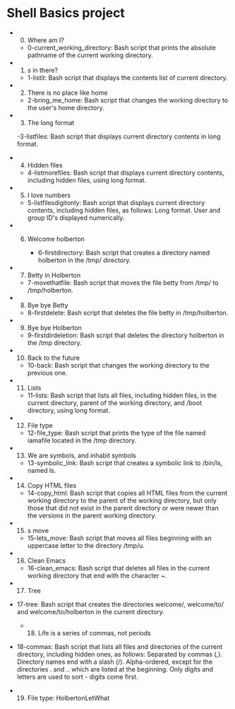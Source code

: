 **Shell Basics project**
===============
- 0. Where am I?

   - 0-current_working_directory: Bash script that prints the absolute pathname of the current working directory.
- 1. s in there?
  - 1-listit: Bash script that displays the contents list of current directory.
- 2. There is no place like home

    - 2-bring_me_home: Bash script that changes the working directory to the user's home directory.
- 3. The long format

   -3-listfiles: Bash script that displays current directory contents in long format.
- 4. Hidden files

    - 4-listmorefiles: Bash script that displays current directory contents, including hidden files, using long format.
- 5. I love numbers

    - 5-listfilesdigitonly: Bash script that displays current directory contents, including hidden files, as follows:
Long format.
User and group ID's displayed numerically.
- 6. Welcome holberton

     - 6-firstdirectory: Bash script that creates a directory named holberton in the /tmp/ directory.
- 7. Betty in Holberton

    - 7-movethatfile: Bash script that moves the file betty from /tmp/ to /tmp/holberton.
- 8. Bye bye Betty

    - 8-firstdelete: Bash script that deletes the file betty in /tmp/holberton.
- 9. Bye bye Holberton

    - 9-firstdirdeletion: Bash script that deletes the directory holberton in the /tmp directory.
 - 10. Back to the future

   - 10-back: Bash script that changes the working directory to the previous one.
 - 11. Lists

   - 11-lists: Bash script that lists all files, including hidden files, in the current directory, parent of the working directory, and /boot directory, using long format.
- 12. File type

    - 12-file_type: Bash script that prints the type of the file named iamafile located in the /tmp directory.
- 13. We are symbols, and inhabit symbols

     - 13-symbolic_link: Bash script that creates a symbolic link to /bin/ls, named ls.
- 14. Copy HTML files

   - 14-copy_html: Bash script that copies all HTML files from the current working directory to the parent of the working directory, but only those that did not exist in the parent directory or were newer than the versions in the parent working directory.
- 15. s move

   - 15-lets_move: Bash script that moves all files beginning with an uppercase letter to the directory /tmp/u.
- 16. Clean Emacs

    - 16-clean_emacs: Bash script that deletes all files in the current working directory that end with the character ~.
- 17. Tree

- 17-tree: Bash script that creates the directories welcome/, welcome/to/ and welcome/to/holberton in the current directory.
     - 18. Life is a series of commas, not periods

-  18-commas: Bash script that lists all files and directories of the current directory, including hidden ones, as follows:
Separated by commas (,).
Directory names end with a slash (/).
Alpha-ordered, except for the directories . and .. which are listed at the beginning.
Only digits and letters are used to sort - digits come first.
- 19. File type: HolbertonLetWhat